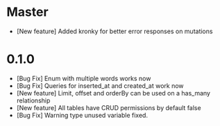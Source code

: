 # Master
- [New feature] Added kronky for better error responses on mutations
# 0.1.0
- [Bug Fix] Enum with multiple words works now
- [Bug Fix] Queries for inserted_at and created_at work now
- [New feature] Limit, offset and orderBy can be used on a has_many relationship
- [New feature] All tables have CRUD permissions by default false
- [Bug Fix] Warning type unused variable fixed.
